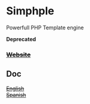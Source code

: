 # Simphple
Powerfull PHP Template engine

**Deprecated**


### <strike><a href="http://www.simphple.com">Website</a></strike>

## Doc
<strike><a href="http://www.simphple.com/en/manual">English</a></strike> <br/>
<strike><a href="http://www.simphple.com/manual">Spanish</a></strike>

